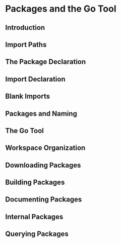 # Packages and the Go Tool

## Introduction

## Import Paths

## The Package Declaration

## Import Declaration

## Blank Imports

## Packages and Naming

## The Go Tool

## Workspace Organization

## Downloading Packages

## Building Packages

## Documenting Packages

## Internal Packages

## Querying Packages

